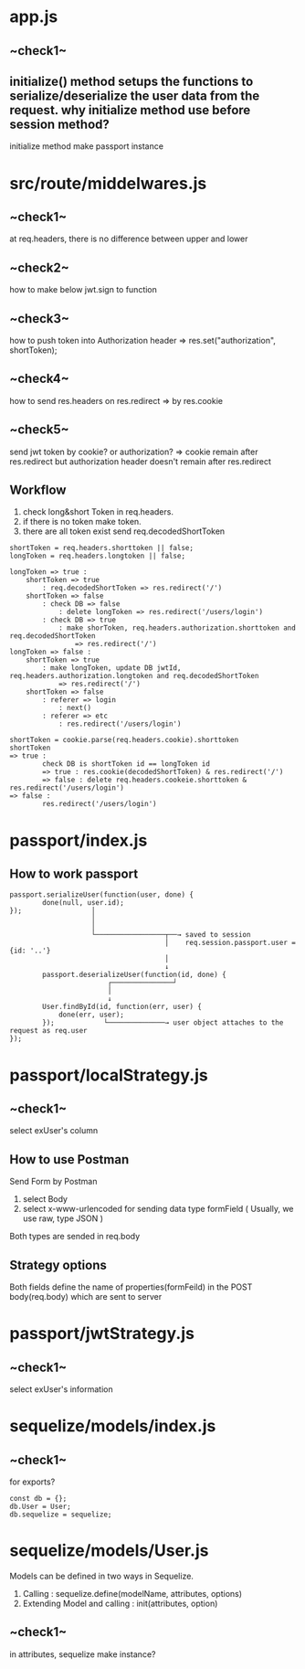 # app.js

## ~check1~
initialize() method setups the functions to serialize/deserialize the user data from the request.
why initialize method use before session method?
---
initialize method make passport instance 

# src/route/middelwares.js

## ~check1~ 
at req.headers, there is no difference between upper and lower

## ~check2~
how to make below jwt.sign to function

## ~check3~
how to push token into Authorization header
=> res.set("authorization", shortToken);

## ~check4~
how to send res.headers on res.redirect
=> by res.cookie

## ~check5~
send jwt token by cookie? or authorization?
=> cookie remain after res.redirect but authorization header doesn't remain after res.redirect

## Workflow

1) check long&short Token in req.headers. 
2) if there is no token make token.
3) there are all token exist send req.decodedShortToken
```
shortToken = req.headers.shorttoken || false;
longToken = req.headers.longtoken || false;

longToken => true :
    shortToken => true
        : req.decodedShortToken => res.redirect('/')
    shortToken => false
        : check DB => false
            : delete longToken => res.redirect('/users/login')
        : check DB => true
            : make shorToken, req.headers.authorization.shorttoken and req.decodedShortToken
                => res.redirect('/')
longToken => false :
    shortToken => true
        : make longToken, update DB jwtId, req.headers.authorization.longtoken and req.decodedShortToken
            => res.redirect('/')
    shortToken => false
        : referer => login
            : next()
        : referer => etc
            : res.redirect('/users/login')
```
```
shortToken = cookie.parse(req.headers.cookie).shorttoken
shortToken 
=> true :
        check DB is shortToken id == longToken id 
        => true : res.cookie(decodedShortToken) & res.redirect('/')
        => false : delete req.headers.cookeie.shorttoken & res.redirect('/users/login')
=> false : 
        res.redirect('/users/login')
```

# passport/index.js

## How to work passport 
```
passport.serializeUser(function(user, done) {
        done(null, user.id);
});                 │
                    │ 
                    │
                    └─────────────────┬──→ saved to session
                                      │    req.session.passport.user = {id: '..'}
                                      │
                                      ↓           
        passport.deserializeUser(function(id, done) {
                        ┌───────────────┘
                        │
                        ↓ 
        User.findById(id, function(err, user) {
            done(err, user);
        });            └──────────────→ user object attaches to the request as req.user   
});
```

# passport/localStrategy.js

## ~check1~ 
select exUser's column

## How to use Postman
Send Form by Postman 

1) select Body
2) select x-www-urlencoded for sending data type formField
    ( Usually, we use raw, type JSON )

Both types are sended in req.body

## Strategy options
Both fields define the name of properties(formFeild) in the POST body(req.body) which are sent to server

# passport/jwtStrategy.js

## ~check1~
select exUser's information

# sequelize/models/index.js

## ~check1~
for exports?
```
const db = {};
db.User = User;
db.sequelize = sequelize; 
```

# sequelize/models/User.js

Models can be defined in two ways in Sequelize.
1) Calling
: sequelize.define(modelName, attributes, options)
2) Extending Model and calling
: init(attributes, option)

## ~check1~
in attributes, sequelize make instance?


